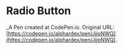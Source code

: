 # Radio Button
 _A Pen created at CodePen.io. Original URL: [https://codepen.io/alphardex/pen/JjjpNWQ](https://codepen.io/alphardex/pen/JjjpNWQ).

 